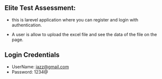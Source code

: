 ## Elite Test Assessment:

* this is larevel application where you can register and login with authentication.

* A user is allow to upload the excel file and see the data of the file on the page.

## Login Credentials

* UserName: jazz@gmail.com
* Password: 1234@
